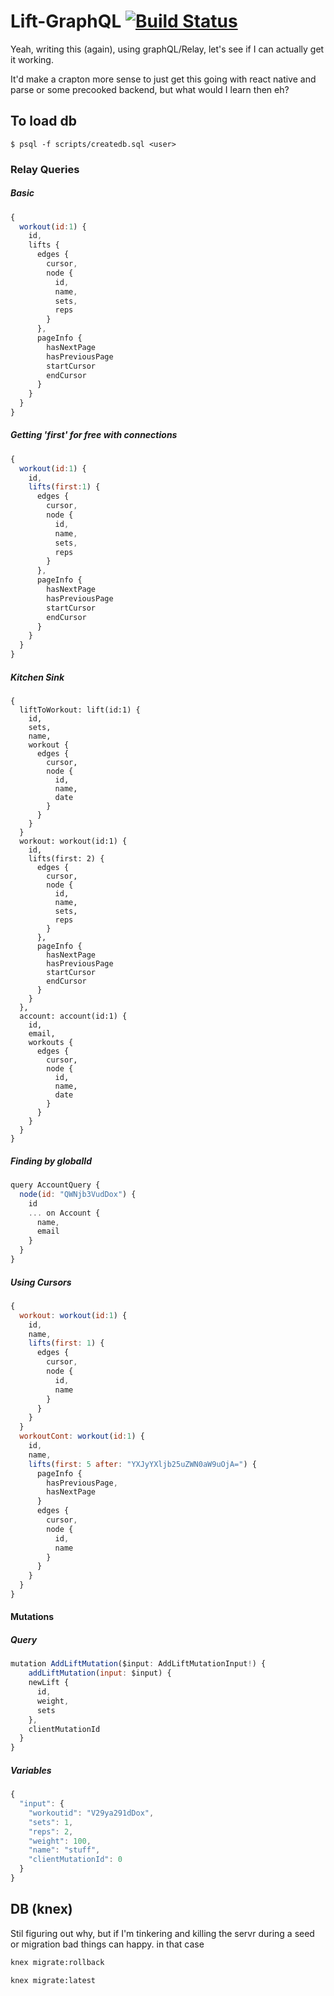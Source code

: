 # Lift-GraphQL [![Build Status](https://travis-ci.org/jdivock/lift-graphql.svg?branch=master)](https://travis-ci.org/jdivock/lift-graphql)

Yeah, writing this (again), using graphQL/Relay, let's see if I can actually get it working.

It'd make a crapton more sense to just get this going with react native and parse or some precooked backend, but what would I learn then eh?

## To load db

```
$ psql -f scripts/createdb.sql <user>
```

### Relay Queries

##### Basic
```js
{
  workout(id:1) {
    id,
    lifts {
      edges {
        cursor,
        node {
          id,
          name,
          sets,
          reps
        }
      },
      pageInfo {
        hasNextPage
        hasPreviousPage
        startCursor
        endCursor
      }
    }
  }
}
```

##### Getting 'first' for free with connections
```js
{
  workout(id:1) {
    id,
    lifts(first:1) {
      edges {
        cursor,
        node {
          id,
          name,
          sets,
          reps
        }
      },
      pageInfo {
        hasNextPage
        hasPreviousPage
        startCursor
        endCursor
      }
    }
  }
}
```

##### Kitchen Sink
```
{
  liftToWorkout: lift(id:1) {
    id,
    sets,
    name,
    workout {
      edges {
        cursor,
        node {
          id,
          name,
          date
        }
      }
    }
  }
  workout: workout(id:1) {
    id,
    lifts(first: 2) {
      edges {
        cursor,
        node {
          id,
          name,
          sets,
          reps
        }
      },
      pageInfo {
        hasNextPage
        hasPreviousPage
        startCursor
        endCursor
      }
    }
  },
  account: account(id:1) {
    id,
    email,
    workouts {
      edges {
        cursor,
        node {
          id,
          name,
          date
        }
      }
    }
  }
}
```

##### Finding by globalId
```js
query AccountQuery {
  node(id: "QWNjb3VudDox") {
    id
    ... on Account {
      name,
      email
    }
  }
}
```

##### Using Cursors
```js
{
  workout: workout(id:1) {
    id,
    name,
    lifts(first: 1) {
      edges {
        cursor,
        node {
          id,
          name
        }
      }
    }
  }
  workoutCont: workout(id:1) {
    id,
    name,
    lifts(first: 5 after: "YXJyYXljb25uZWN0aW9uOjA=") {
      pageInfo {
        hasPreviousPage,
        hasNextPage
      }
      edges {
        cursor,
        node {
          id,
          name
        }
      }
    }
  }
}
```

#### Mutations

##### Query
```js
mutation AddLiftMutation($input: AddLiftMutationInput!) {
    addLiftMutation(input: $input) {
    newLift {
      id,
      weight,
      sets
    },
    clientMutationId
  }
}
```

##### Variables
```js
{
  "input": {
    "workoutid": "V29ya291dDox",
    "sets": 1,
    "reps": 2,
    "weight": 100,
    "name": "stuff",
    "clientMutationId": 0
  }
}
```

## DB (knex)

Stil figuring out why, but if I'm tinkering and killing the servr during a seed or migration bad things can happy. in that case

```sh
knex migrate:rollback

knex migrate:latest
```
